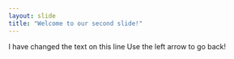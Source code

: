 ```yaml
---
layout: slide
title: "Welcome to our second slide!"
---
```

I have changed the text on this line
Use the left arrow to go back!